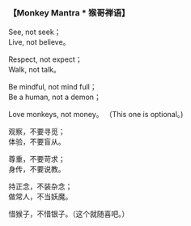 ### 【Monkey Mantra * 猴哥禅语】

See, not seek；  
Live, not believe。

Respect, not expect；  
Walk, not talk。

Be mindful, not mind full；  
Be a human, not a demon；

Love monkeys, not money。 （This one is optional。)

观察，不要寻觅；  
体验，不要盲从。

尊重，不要苛求；  
身传，不要说教。

持正念，不装杂念；  
做常人，不当妖魔。

惜猴子，不惜银子。（这个就随喜吧。）
